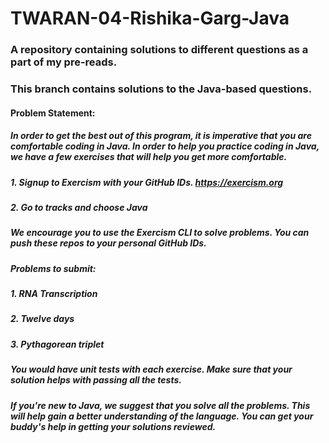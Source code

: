 # TWARAN-04-Rishika-Garg-Java
### A repository containing solutions to different questions as a part of my pre-reads. 
### This branch contains solutions to the Java-based questions.
#### 
#### Problem Statement:
##### In order to get the best out of this program, it is imperative that you are comfortable coding in Java. In order to help you practice coding in Java, we have a few exercises that will help you get more comfortable. 
##### 
##### 1. Signup to Exercism with your GitHub IDs. https://exercism.org
##### 2. Go to tracks and choose Java
##### 
##### We encourage you to use the Exercism CLI to solve problems. You can push these repos to your personal GitHub IDs. 
##### 
##### Problems to submit: 
##### 1. RNA Transcription
##### 2. Twelve days
##### 3. Pythagorean triplet
##### 
##### You would have unit tests with each exercise. Make sure that your solution helps with passing all the tests. 
##### 
##### If you're new to Java, we suggest that you solve all the problems. This will help gain a better understanding of the language. You can get your buddy's help in getting your solutions reviewed.
